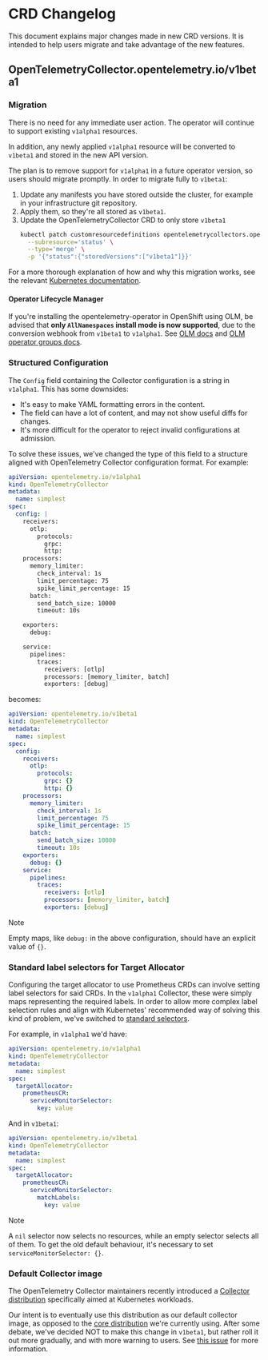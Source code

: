 # CRD Changelog

This document explains major changes made in new CRD versions. It is intended to help users migrate and take
advantage of the new features.

## OpenTelemetryCollector.opentelemetry.io/v1beta1 

### Migration

There is no need for any immediate user action. The operator will continue to support existing `v1alpha1` resources.

In addition, any newly applied `v1alpha1` resource will be converted to `v1beta1` and stored in the new API version.

The plan is to remove support for `v1alpha1` in a future operator version, so users should migrate promptly. In order to migrate fully to `v1beta1`:

1. Update any manifests you have stored outside the cluster, for example in your infrastructure git repository.
2. Apply them, so they're all stored as `v1beta1`.
3. Update the OpenTelemetryCollector CRD to only store `v1beta1`
   ```bash
   kubectl patch customresourcedefinitions opentelemetrycollectors.opentelemetry.io  \
     --subresource='status' \
     --type='merge' \
     -p '{"status":{"storedVersions":["v1beta1"]}}'
   ```
For a more thorough explanation of how and why this migration works, see the relevant [Kubernetes documentation][crd_migration_guide].

#### Operator Lifecycle Manager

If you're installing the opentelemetry-operator in OpenShift using OLM, be advised that
**only `AllNamespaces` install mode is now supported**, due to the conversion webhook from `v1beta1` to `v1alpha1`.
See [OLM docs](https://olm.operatorframework.io/docs/tasks/install-operator-with-olm/) and
[OLM operator groups docs](https://olm.operatorframework.io/docs/advanced-tasks/operator-scoping-with-operatorgroups/).

### Structured Configuration

The `Config` field containing the Collector configuration is a string in `v1alpha1`. This has some downsides:

- It's easy to make YAML formatting errors in the content.
- The field can have a lot of content, and may not show useful diffs for changes.
- It's more difficult for the operator to reject invalid configurations at admission.

To solve these issues, we've changed the type of this field to a structure aligned with OpenTelemetry Collector configuration
format. For example:

```yaml
apiVersion: opentelemetry.io/v1alpha1
kind: OpenTelemetryCollector
metadata:
  name: simplest
spec:
  config: |
    receivers:
      otlp:
        protocols:
          grpc:
          http:
    processors:
      memory_limiter:
        check_interval: 1s
        limit_percentage: 75
        spike_limit_percentage: 15
      batch:
        send_batch_size: 10000
        timeout: 10s

    exporters:
      debug:

    service:
      pipelines:
        traces:
          receivers: [otlp]
          processors: [memory_limiter, batch]
          exporters: [debug]
```

becomes:

```yaml
apiVersion: opentelemetry.io/v1beta1
kind: OpenTelemetryCollector
metadata:
  name: simplest
spec:
  config:
    receivers:
      otlp:
        protocols:
          grpc: {}
          http: {}
    processors:
      memory_limiter:
        check_interval: 1s
        limit_percentage: 75
        spike_limit_percentage: 15
      batch:
        send_batch_size: 10000
        timeout: 10s
    exporters:
      debug: {}
    service:
      pipelines:
        traces:
          receivers: [otlp]
          processors: [memory_limiter, batch]
          exporters: [debug]
```

> [!NOTE]  
> Empty maps, like `debug:` in the above configuration, should have an explicit value of `{}`.

### Standard label selectors for Target Allocator

Configuring the target allocator to use Prometheus CRDs can involve setting label selectors for said CRDs. In the
`v1alpha1` Collector, these were simply maps representing the required labels. In order to allow more complex label
selection rules and align with Kubernetes' recommended way of solving this kind of problem, we've switched to
[standard selectors](https://kubernetes.io/docs/concepts/overview/working-with-objects/labels/).

For example, in `v1alpha1` we'd have:

```yaml
apiVersion: opentelemetry.io/v1alpha1
kind: OpenTelemetryCollector
metadata:
  name: simplest
spec:
  targetAllocator:
    prometheusCR:
      serviceMonitorSelector:
        key: value
```

And in `v1beta1`:

```yaml
apiVersion: opentelemetry.io/v1beta1
kind: OpenTelemetryCollector
metadata:
  name: simplest
spec:
  targetAllocator:
    prometheusCR:
      serviceMonitorSelector:
        matchLabels:   
          key: value
```

> [!NOTE]  
> A `nil` selector now selects no resources, while an empty selector selects all of them. To get the old default behaviour, it's necessary to set `serviceMonitorSelector: {}`.

### Default Collector image

The OpenTelemetry Collector maintainers recently introduced a [Collector distribution][k8s_distro] specifically aimed at 
Kubernetes workloads.

Our intent is to eventually use this distribution as our default collector image, as opposed to the 
[core distribution][core_distro] we're currently using. After some debate, we've decided NOT to make this change in
`v1beta1`, but rather roll it out more gradually, and with more warning to users. See [this issue][k8s_issue] for more information.


[core_distro]: https://github.com/open-telemetry/opentelemetry-collector-releases/tree/main/distributions/otelcol
[k8s_distro]: https://github.com/open-telemetry/opentelemetry-collector-releases/tree/main/distributions/otelcol-k8s
[k8s_issue]: https://github.com/open-telemetry/opentelemetry-operator/issues/2835
[crd_migration_guide]: https://kubernetes.io/docs/tasks/extend-kubernetes/custom-resources/custom-resource-definition-versioning/#upgrade-existing-objects-to-a-new-stored-version